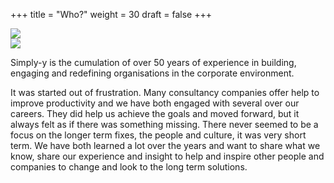+++
title = "Who?"
weight = 30
draft = false
+++
<div class="circular--portrait">
  <img src="/images/Tony.jpg" />
</div>
<div class="circular--portrait">
  <img src="/images/Conrad.jpg" />
</div>
<p>
</p>
Simply-y is the cumulation of over 50 years of experience in building, engaging and redefining organisations in the corporate environment.

It was started out of frustration. 
Many consultancy companies offer help to improve productivity and we have both engaged with several over our careers. 
They did help us achieve the goals and moved forward, but it always felt as if there was something missing. 
There never seemed to be a focus on the longer term fixes, the people and culture, it was very short term. 
We have both learned a lot over the years and want to share what we know, share our experience and insight to help and inspire other people and companies to change and look to the long term solutions.

